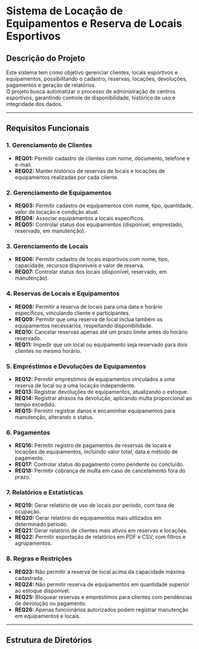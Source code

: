 # Sistema de Locação de Equipamentos e Reserva de Locais Esportivos

## Descrição do Projeto
Este sistema tem como objetivo gerenciar clientes, locais esportivos e equipamentos, possibilitando o cadastro, reservas, locações, devoluções, pagamentos e geração de relatórios.  
O projeto busca automatizar o processo de administração de centros esportivos, garantindo controle de disponibilidade, histórico de uso e integridade dos dados.

---

## Requisitos Funcionais

### 1. Gerenciamento de Clientes
- **REQ01:** Permitir cadastro de clientes com nome, documento, telefone e e-mail.  
- **REQ02:** Manter histórico de reservas de locais e locações de equipamentos realizadas por cada cliente.

### 2. Gerenciamento de Equipamentos
- **REQ03:** Permitir cadastro de equipamentos com nome, tipo, quantidade, valor de locação e condição atual.  
- **REQ04:** Associar equipamentos a locais específicos.  
- **REQ05:** Controlar status dos equipamentos (disponível, emprestado, reservado, em manutenção).

### 3. Gerenciamento de Locais
- **REQ06:** Permitir cadastro de locais esportivos com nome, tipo, capacidade, recursos disponíveis e valor de reserva.  
- **REQ07:** Controlar status dos locais (disponível, reservado, em manutenção).

### 4. Reservas de Locais e Equipamentos
- **REQ08:** Permitir a reserva de locais para uma data e horário específicos, vinculando cliente e participantes.  
- **REQ09:** Permitir que uma reserva de local inclua também os equipamentos necessários, respeitando disponibilidade.  
- **REQ10:** Cancelar reservas apenas até um prazo limite antes do horário reservado.  
- **REQ11:** Impedir que um local ou equipamento seja reservado para dois clientes no mesmo horário.

### 5. Empréstimos e Devoluções de Equipamentos
- **REQ12:** Permitir empréstimos de equipamentos vinculados a uma reserva de local ou a uma locação independente.  
- **REQ13:** Registrar devoluções de equipamentos, atualizando o estoque.  
- **REQ14:** Registrar atrasos na devolução, aplicando multa proporcional ao tempo excedido.  
- **REQ15:** Permitir registrar danos e encaminhar equipamentos para manutenção, alterando o status.

### 6. Pagamentos
- **REQ16:** Permitir registro de pagamentos de reservas de locais e locações de equipamentos, incluindo valor total, data e método de pagamento.  
- **REQ17:** Controlar status do pagamento como pendente ou concluído.  
- **REQ18:** Permitir cobrança de multa em caso de cancelamento fora do prazo.

### 7. Relatórios e Estatísticas
- **REQ19:** Gerar relatório de uso de locais por período, com taxa de ocupação.  
- **REQ20:** Gerar relatório de equipamentos mais utilizados em determinado período.  
- **REQ21:** Gerar relatório de clientes mais ativos em reservas e locações.  
- **REQ22:** Permitir exportação de relatórios em PDF e CSV, com filtros e agrupamentos.

### 8. Regras e Restrições
- **REQ23:** Não permitir a reserva de local acima da capacidade máxima cadastrada.  
- **REQ24:** Não permitir reserva de equipamentos em quantidade superior ao estoque disponível.  
- **REQ25:** Bloquear reservas e empréstimos para clientes com pendências de devolução ou pagamento.  
- **REQ26:** Apenas funcionários autorizados podem registrar manutenção em equipamentos e locais.

---

## Estrutura de Diretórios

